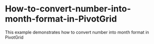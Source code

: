 # How-to-convert-number-into-month-format-in-PivotGrid
 This example demonstrates how to convert number into month format in PivotGrid
